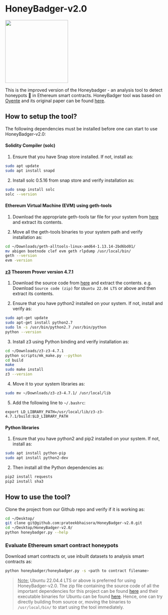 HoneyBadger-v2.0
===========

<img src="https://github.com/christoftorres/HoneyBadger/blob/master/honeybadger_logo.png" width="200">

This is the improved version of the Honeybadger - an analysis tool to detect honeypots :honey_pot: in Ethereum smart contracts. HoneyBadger tool was based on [Oyente](https://github.com/melonproject/oyente) and its original paper can be found [here](https://www.usenix.org/system/files/sec19-torres.pdf).

## How to setup the tool?

The following dependencies must be installed before one can start to use HoneyBadger-v2.0:

#### Solidity Compiler (solc)

1. Ensure that you have Snap store installed. If not, install as:

```sh
sudo apt update
sudo apt install snapd
```

2. Install solc 0.5.16 from snap store and verify installation as:

```sh
sudo snap install solc
solc --version
```

#### Ethereum Virtual Machine (EVM) using geth-tools


1. Download the appropriate geth-tools tar file for your system from [here](https://geth.ethereum.org/downloads) and extract its contents.

2. Move all the geth-tools binaries to your system path and verify installation as:

```sh
cd ~/Downloads/geth-alltools-linux-amd64-1.13.14-2bd6bd01/
mv abigen bootnode clef evm geth rlpdump /usr/local/bin/
geth --version
evm -version
```

#### [z3](https://github.com/Z3Prover/z3/releases) Theorem Prover version 4.7.1

1. Download the source code from [here](https://github.com/Z3Prover/z3/releases/tag/z3-4.7.1) and extract the contents. e.g. Download ``Source code (zip)`` for ``Ubuntu 22.04 LTS`` or above and then extract its contents.

2. Ensure that you have python2 installed on your system. If not, install and verify as:

```sh
sudo apt-get update
sudo apt-get install python2.7
sudo ln -s /usr/bin/python2.7 /usr/bin/python
python --version
```

3. Install z3 using Python binding and verify installation as:

```sh
cd ~/Downloads/z3-z3-4.7.1
python scripts/mk_make.py --python
cd build
make
sudo make install
z3 --version
```

4. Move it to your system libraries as:

```sh
sudo mv ~/Downloads/z3-z3-4.7.1/ /usr/local/lib
```

5. Add the following line to ``~/.bashrc``:

``export LD_LIBRARY_PATH=/usr/local/lib/z3-z3-4.7.1/build:$LD_LIBRARY_PATH``

#### Python libraries

1. Ensure that you have python2 and pip2 installed on your system. If not, install as:

```sh
sudo apt install python-pip
sudo apt install python2-dev
```

2. Then install all the Python dependencies as:

```sh
pip2 install requests
pip2 install sha3
```

## How to use the tool?

Clone the project from our Github repo and verify if it is working as:

```sh
cd ~/Desktop/
git clone git@github.com:prateekbhaisora/HoneyBadger-v2.0.git
cd ~/Desktop/HoneyBadger-v2.0/
python honeybadger.py --help
```

### Evaluate Ethereum smart contract honeypots

Download smart contracts or, use inbuilt datasets to analysis smart contracts as:

```sh
python honeybadger/honeybadger.py -s <path to contract filename>
```

> **<span style="color:red">**<u>Note:</u>**</span>** Ubuntu 22.04.4 LTS or above is preferred for using HoneyBadger-v2.0. The zip file containing the source code of all the important dependencies for this project can be found [here](https://drive.google.com/file/d/11dV3DY8wNrej1pXclxBSv-tD48rdjhgk/view?usp=sharing) and their executable binaries for Ubuntu can be found [here](https://drive.google.com/file/d/1BKzr3KrDMOKdQZUaD10AzAaJ7mep3WM6/view?usp=sharing). Hence, one can try directly building from source or, moving the binaries to `/usr/local/bin/` to start using the tool immediately.